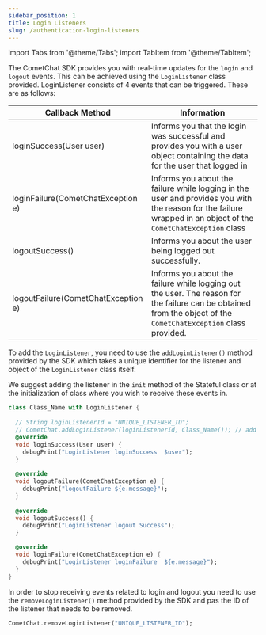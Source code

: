 ```yaml
---
sidebar_position: 1
title: Login Listeners
slug: /authentication-login-listeners
---
```


import Tabs from '@theme/Tabs';
import TabItem from '@theme/TabItem';

The CometChat SDK provides you with real-time updates for the `login` and `logout` events. This can be achieved using the `LoginListener` class provided. LoginListener consists of 4 events that can be triggered. These are as follows:

| Callback Method | Information | 
| ---- | ---- | 
| loginSuccess(User user) | Informs you that the login was successful and provides you with a user object containing the data for the user that logged in | 
| loginFailure(CometChatException e) | Informs you about the failure while logging in the user and provides you with the reason for the failure wrapped in an object of the `CometChatException` class | 
| logoutSuccess() | Informs you about the user being logged out successfully. | 
| logoutFailure(CometChatException e) | Informs you about the failure while logging out the user. The reason for the failure can be obtained from the object of the `CometChatException` class provided. | 


To add the `LoginListener`, you need to use the `addLoginListener()` method provided by the SDK which takes a unique identifier for the listener and object of the `LoginListener` class itself.

We suggest adding the listener in the `init` method of the Stateful class or at the initialization of class where you wish to receive these events in.

<Tabs>
<TabItem value="1" label="Dart">

```Dart
class Class_Name with LoginListener {
  
  // String loginListenerId = "UNIQUE_LISTENER_ID";
  // CometChat.addLoginListener(loginListenerId, Class_Name()); // add this in init
  @override
  void loginSuccess(User user) {
    debugPrint("LoginListener loginSuccess  $user");
  }
  
  @override
  void logoutFailure(CometChatException e) {
    debugPrint("logoutFailure ${e.message}");
  }
    
  @override
  void logoutSuccess() {
    debugPrint("LoginListener logout Success");
  }

  @override
  void loginFailure(CometChatException e) {
    debugPrint("LoginListener loginFailure  ${e.message}");
  }
}
```

</TabItem>
</Tabs>



In order to stop receiving events related to login and logout you need to use the `removeLoginListener()` method provided by the SDK and pas the ID of the listener that needs to be removed.

<Tabs>
<TabItem value="1" label="Dart">

```Dart
CometChat.removeLoginListener("UNIQUE_LISTENER_ID");
```

</TabItem>
</Tabs>

